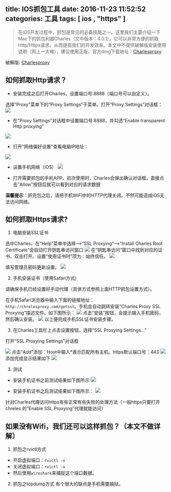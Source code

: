 title: IOS抓包工具
date: 2016-11-23 11:52:52
categories: 工具
tags: [ ios , "https" ]
---

>在iOS开发过程中，抓包是常见的必备技能之一。这里我们主要介绍一下Mac下的抓包利器Charles（文中版本：4.0.1）。它可以非常方便的抓取Http/Https请求，从而提高我们的开发效率。本文中不提供破解版安装使用说明（网上一大堆），建议使用正版，官方dmg下载地址：[Charlesproxy](https://www.chrelesproxy.com/download/)

破解版:
[Charlesproxy](http://www.waitsun.com/chreles-4-0-2.html)

## 如何抓取Http请求？

- 安装完成之后打开Charles，设置端口号:8888（端口号可以自定义）。

选择“Proxy”菜单下的“Proxy Settings”子菜单。打开“Proxy Settings”对话框：
![](https://dn-imjun.qbox.me/chreles1.jpg)
- 在“Proxy Settings”对话框中设置端口号:8888，并勾选“Enable transparent Http proxying”

![](https://dn-imjun.qbox.me/chreles2.jpg)

- 打开“网络偏好设置”查看电脑IP地址：

![](https://dn-imjun.qbox.me/chreles3.jpg)

- 设置手机网络（iOS）
![](https://dn-imjun.qbox.me/chreles4.jpg)


- 打开需要抓包的手机APP，初次使用时，Charles会弹出确认对话框，直接点击”Allow”按钮后就可以看到对应的请求数据

__温馨提示__：抓完包之后，请把手机WiFi中的HTTP代理关闭。不然可能造成iOS无法访问网络。


## 如何抓取Https请求?

1. 电脑安装SSL证书

选中Charles，在“Help”菜单中选择—>“SSL Proxying”—>“Install Charles Root Certificate”会自动打开钥匙串访问窗口
![](https://dn-imjun.qbox.me/chreles5.jpg)
在“钥匙串访问”窗口中找到对应的证书，双击打开。设置“使用证书时”项为：始终信任。
![](https://dn-imjun.qbox.me/chreles6.jpg)

填写管理员密码更新设置。
![](https://dn-imjun.qbox.me/chreles7.jpg)

2. 手机安装证书（使用Safari方式）

请确保手机已经设置好手动代理（具体方式参照上面HTTP抓包设置方式）。

在手机Safari浏览器中输入下面的链接地址：`http://chrelesproxy.com/getssl`。手机会自动跳转安装“Charles Proxy SSL Proxying”描述文件。如下图所示：
![](https://dn-imjun.qbox.me/chreles8.jpg)
点击“安装”按钮，会提示输入手机密码，然后确认安装。
![](https://dn-imjun.qbox.me/chreles9.jpg)
以上便完成手机SSL证书安装步骤。

3. 在Charles工具栏上点击设置按钮，选择“SSL Proxying Settings…”

打开“SSL Proxying Settings”对话框

![](https://dn-imjun.qbox.me/chreles10.jpg)
点击“Add”添加：Host中输入*表示匹配所有主机。https默认端口号：443
![](https://dn-imjun.qbox.me/chreles11.jpg)
添加完成显示结果如下
![](https://dn-imjun.qbox.me/chreles12.jpg)


3. 测试

- 安装手机证书之前测试结果如下图所示
![](https://dn-imjun.qbox.me/chreles13.jpg)


- 安装手机证书之后测试结果如下图所示：
![](https://dn-imjun.qbox.me/chreles14.jpg)


针对Charles代理访问https有些正常有些失败的处理方法（一般https只要打开chreles 的”Enable SSL Proxying”代理就能访问）

## 如果没有Wifi，我们还可以这样抓包？（本文不做详解）

1. 抓包之rvictl方式
- 开启虚拟端口：`rvictl -s`
- 关闭虚拟端口：`rvictl -x`
- 然后使用`wireshark`来捕捉这个端口数据。

2. 抓包之tcpdump方式
有个很大的缺点是手机需要越狱。



